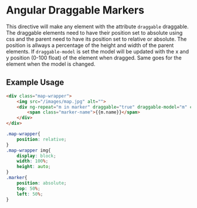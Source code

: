 Angular Draggable Markers
==================================================

This directive will make any element with the attribute `draggable` draggable.
The draggable elements need to have their position set to absolute using css
and the parent need to have its position set to relative or absolute.
The position is allways a percentage of the height and width of the parent elements.
If `draggable-model` is set the model will be updated with the x and y position (0-100 float) of the element when dragged.
Same goes for the element when the model is changed.

Example Usage
--------------------------------------

```HTML
<div class="map-wrapper">
    <img src="/images/map.jpg" alt="">
    <div ng-repeat="m in marker" draggable="true" draggable-model="m" class="marker">
        <span class="marker-name">{{m.name}}</span>
    </div>
</div>
```

```CSS
.map-wrapper{
    position: relative;
}
.map-wrapper img{
    display: block;
    width: 100%;
    height: auto; 
}
.marker{
    position: absolute;
    top: 50%;
    left: 50%;
}
```
